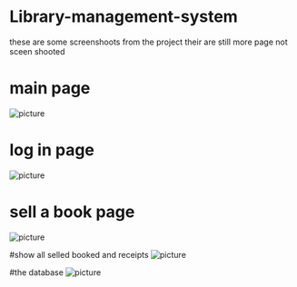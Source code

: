 # Library-management-system
these are some screenshoots from the project their are still more page not sceen shooted

# main page
![picture](LibraryProject2/screenshoots/mainPage.png)

# log in page
![picture](LibraryProject2/screenshoots/logIn.png)

# sell a book page
![picture](LibraryProject2/screenshoots/sellBooks.png)

#show all selled booked and receipts
![picture](LibraryProject2/screenshoots/showAllReceipts.png)

#the database
![picture](LibraryProject2/screenshoots/data.png)
